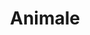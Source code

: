 ---
title: "Animale"
year: 2024
rating: 2.5
stars: "★★½"
rewatched: false
permalink: "animale"
watched_on: 2024-10-08
---